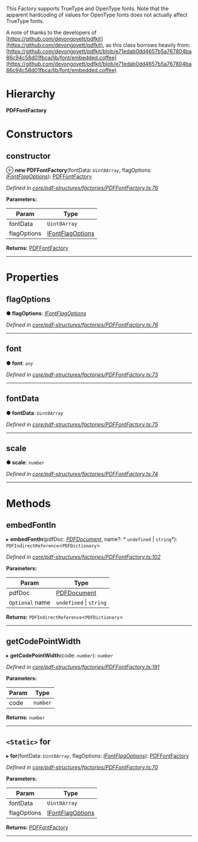 

This Factory supports TrueType and OpenType fonts. Note that the apparent hardcoding of values for OpenType fonts does not actually affect TrueType fonts.

A note of thanks to the developers of [https://github.com/devongovett/pdfkit](https://github.com/devongovett/pdfkit), as this class borrows heavily from: [https://github.com/devongovett/pdfkit/blob/e71edab0dd4657b5a767804ba86c94c58d01fbca/lib/font/embedded.coffee](https://github.com/devongovett/pdfkit/blob/e71edab0dd4657b5a767804ba86c94c58d01fbca/lib/font/embedded.coffee)

# Hierarchy

**PDFFontFactory**

# Constructors

<a id="constructor"></a>

##  constructor

⊕ **new PDFFontFactory**(fontData: *`Uint8Array`*, flagOptions: *[IFontFlagOptions](../interfaces/_core_pdf_structures_factories_pdffontfactory_.ifontflagoptions.md)*): [PDFFontFactory](_core_pdf_structures_factories_pdffontfactory_.pdffontfactory.md)

*Defined in [core/pdf-structures/factories/PDFFontFactory.ts:76](https://github.com/Hopding/pdf-lib/blob/bdaae3d/src/core/pdf-structures/factories/PDFFontFactory.ts#L76)*

**Parameters:**

| Param | Type |
| ------ | ------ |
| fontData | `Uint8Array` |
| flagOptions | [IFontFlagOptions](../interfaces/_core_pdf_structures_factories_pdffontfactory_.ifontflagoptions.md) |

**Returns:** [PDFFontFactory](_core_pdf_structures_factories_pdffontfactory_.pdffontfactory.md)

___

# Properties

<a id="flagoptions"></a>

##  flagOptions

**● flagOptions**: *[IFontFlagOptions](../interfaces/_core_pdf_structures_factories_pdffontfactory_.ifontflagoptions.md)*

*Defined in [core/pdf-structures/factories/PDFFontFactory.ts:76](https://github.com/Hopding/pdf-lib/blob/bdaae3d/src/core/pdf-structures/factories/PDFFontFactory.ts#L76)*

___
<a id="font"></a>

##  font

**● font**: *`any`*

*Defined in [core/pdf-structures/factories/PDFFontFactory.ts:73](https://github.com/Hopding/pdf-lib/blob/bdaae3d/src/core/pdf-structures/factories/PDFFontFactory.ts#L73)*

___
<a id="fontdata"></a>

##  fontData

**● fontData**: *`Uint8Array`*

*Defined in [core/pdf-structures/factories/PDFFontFactory.ts:75](https://github.com/Hopding/pdf-lib/blob/bdaae3d/src/core/pdf-structures/factories/PDFFontFactory.ts#L75)*

___
<a id="scale"></a>

##  scale

**● scale**: *`number`*

*Defined in [core/pdf-structures/factories/PDFFontFactory.ts:74](https://github.com/Hopding/pdf-lib/blob/bdaae3d/src/core/pdf-structures/factories/PDFFontFactory.ts#L74)*

___

# Methods

<a id="embedfontin"></a>

##  embedFontIn

▸ **embedFontIn**(pdfDoc: *[PDFDocument](_core_pdf_document_pdfdocument_.pdfdocument.md)*, name?: * `undefined` &#124; `string`*): `PDFIndirectReference`<`PDFDictionary`>

*Defined in [core/pdf-structures/factories/PDFFontFactory.ts:102](https://github.com/Hopding/pdf-lib/blob/bdaae3d/src/core/pdf-structures/factories/PDFFontFactory.ts#L102)*

**Parameters:**

| Param | Type |
| ------ | ------ |
| pdfDoc | [PDFDocument](_core_pdf_document_pdfdocument_.pdfdocument.md) |
| `Optional` name |  `undefined` &#124; `string`|

**Returns:** `PDFIndirectReference`<`PDFDictionary`>

___
<a id="getcodepointwidth"></a>

##  getCodePointWidth

▸ **getCodePointWidth**(code: *`number`*): `number`

*Defined in [core/pdf-structures/factories/PDFFontFactory.ts:191](https://github.com/Hopding/pdf-lib/blob/bdaae3d/src/core/pdf-structures/factories/PDFFontFactory.ts#L191)*

**Parameters:**

| Param | Type |
| ------ | ------ |
| code | `number` |

**Returns:** `number`

___
<a id="for"></a>

## `<Static>` for

▸ **for**(fontData: *`Uint8Array`*, flagOptions: *[IFontFlagOptions](../interfaces/_core_pdf_structures_factories_pdffontfactory_.ifontflagoptions.md)*): [PDFFontFactory](_core_pdf_structures_factories_pdffontfactory_.pdffontfactory.md)

*Defined in [core/pdf-structures/factories/PDFFontFactory.ts:70](https://github.com/Hopding/pdf-lib/blob/bdaae3d/src/core/pdf-structures/factories/PDFFontFactory.ts#L70)*

**Parameters:**

| Param | Type |
| ------ | ------ |
| fontData | `Uint8Array` |
| flagOptions | [IFontFlagOptions](../interfaces/_core_pdf_structures_factories_pdffontfactory_.ifontflagoptions.md) |

**Returns:** [PDFFontFactory](_core_pdf_structures_factories_pdffontfactory_.pdffontfactory.md)

___

